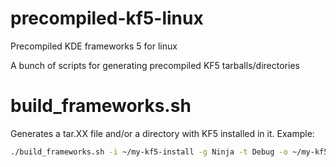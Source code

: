 # precompiled-kf5-linux
Precompiled KDE frameworks 5 for linux

A bunch of scripts for generating precompiled KF5 tarballs/directories

# build_frameworks.sh
Generates a tar.XX file and/or a directory with KF5 installed in it. Example:

```bash
./build_frameworks.sh -i ~/my-kf5-install -g Ninja -t Debug -o ~/my-kf5-tarball.tar.xz
```
